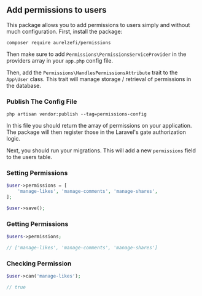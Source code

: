 ## Add permissions to users

This package allows you to add permissions to users simply and without much configuration.
First, install the package:

```
composer require aurelzefi/permissions
```

Then make sure to add ``Permissions\PermissionsServiceProvider`` in the providers array in your ``app.php`` config file.

Then, add the ``Permissions\HandlesPermissionsAttribute`` trait to the ``App\User`` class. This trait will manage storage / retrieval of permissions in the database.

### Publish The Config File

```
php artisan vendor:publish --tag=permissions-config 
```

In this file you should return the array of permissions on your application. The package will then register those in the Laravel's gate authorization logic.

Next, you should run your  migrations. This will add a new ``permissions`` field to the users table.

### Setting Permissions
```php
$user->permissions = [
    'manage-likes', 'manage-comments', 'manage-shares',
];

$user->save();
```

### Getting Permissions
```php
$users->permissions;

// ['manage-likes', 'manage-comments', 'manage-shares']
```


### Checking Permission
```php
$user->can('manage-likes');

// true
```